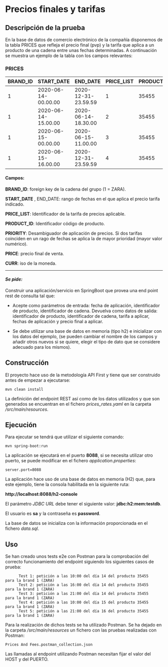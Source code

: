 # Precios finales y tarifas


## Descripción de la prueba

En la base de datos de comercio electrónico de la compañía disponemos de la tabla PRICES que refleja el precio final (pvp) y la tarifa que aplica a un producto de una cadena entre unas fechas determinadas. A continuación se muestra un ejemplo de la tabla con los campos relevantes:

### PRICES

|BRAND_ID |START_DATE |END_DATE |PRICE_LIST |PRODUCT_ID |PRIORITY |PRICE |CURR|
|---|---|---|---|---|---|---|---|
|1         |2020-06-14-00.00.00                        |2020-12-31-23.59.59                        |1                        |35455                |0                        |35.50            |EUR|
|1         |2020-06-14-15.00.00                        |2020-06-14-18.30.00                        |2                        |35455                |1                        |25.45            |EUR|
|1         |2020-06-15-00.00.00                        |2020-06-15-11.00.00                        |3                        |35455                |1                        |30.50            |EUR|
|1         |2020-06-15-16.00.00                        |2020-12-31-23.59.59                        |4                        |35455                |1                        |38.95            |EUR|

#### Campos:

**BRAND_ID**: foreign key de la cadena del grupo (1 = ZARA).

**START_DATE** , END_DATE: rango de fechas en el que aplica el precio tarifa indicado.

**PRICE_LIST**: Identificador de la tarifa de precios aplicable.

**PRODUCT_ID**: Identificador código de producto.

**PRIORITY**: Desambiguador de aplicación de precios. Si dos tarifas coinciden en un rago de fechas se aplica la de mayor prioridad (mayor valor numérico).

**PRICE**: precio final de venta.

**CURR**: iso de la moneda.

----
#### _Se pide:_

Construir una aplicación/servicio en SpringBoot que provea una end point rest de consulta  tal que:

* Acepte como parámetros de entrada: fecha de aplicación, identificador de producto, identificador de cadena.
Devuelva como datos de salida: identificador de producto, identificador de cadena, tarifa a aplicar, fechas de aplicación y precio final a aplicar.

* Se debe utilizar una base de datos en memoria (tipo h2) e inicializar con los datos del ejemplo, (se pueden cambiar el nombre de los campos y añadir otros nuevos si se quiere, elegir el tipo de dato que se considere adecuado para los mismos).

## Construcción

El proyecto hace uso de la metodología API First y tiene que ser construido antes de empezar a ejecutarse:

```
mvn clean install
```

La definición del endpoint REST así como de los datos utilizados y que son generados
se encuentran en el fichero *prices_rates.yaml* en la carpeta */src/main/resources*.


## Ejecución

Para ejecutar se tendrá que utilizar el siguiente comando:

```
mvn spring-boot:run
```

La aplicación se ejecutará en el puerto **8088**, si se necesita utilizar otro puerto, 
se puede modificar en el fichero *application.properties*:

```properties
server.port=8088
```

La aplicación hace uso de una base de datos en memoria (H2) que, para este ejemplo,
tiene la consola habilitada en la siguiente ruta:

**http://localhost:8088/h2-console**

El parámetro *JDBC URL* debe tener el siguiente valor: **jdbc:h2:mem:testdb**.

El usuario es **sa** y la contraseña es **password**.

La base de datos se inicializa con la información proporcionada en el fichero *data.sql*.

## Uso

Se han creado unos tests e2e con Postman para la comprobación del correcto funcionamiento del endpoint siguiendo los
siguientes casos de prueba:

          Test 1: petición a las 10:00 del día 14 del producto 35455   para la brand 1 (ZARA)
          Test 2: petición a las 16:00 del día 14 del producto 35455   para la brand 1 (ZARA)
          Test 3: petición a las 21:00 del día 14 del producto 35455   para la brand 1 (ZARA)
          Test 4: petición a las 10:00 del día 15 del producto 35455   para la brand 1 (ZARA)
          Test 5: petición a las 21:00 del día 16 del producto 35455   para la brand 1 (ZARA)

Para la realización de dichos tests se ha utilizado Postman.
Se ha dejado en la carpeta */src/main/resources* un fichero con las pruebas realizadas con Postman:

    Prices And Fees.postman_collection.json

Las llamadas al endpoint utilizando Postman necesitan fijar el valor del HOST y del PUERTO.